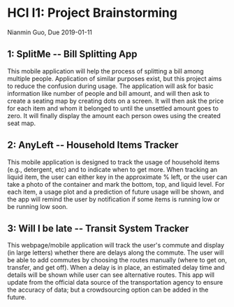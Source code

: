 # HCI I1: Project Brainstorming

Nianmin Guo, Due 2019-01-11

## 1: SplitMe -- Bill Splitting App

This mobile application will help the process of splitting a bill among multiple people. Application of similar purposes exist, but this project aims to reduce the confusion during usage. The application will ask for basic information like number of people and bill amount, and will then ask to create a seating map by creating dots on a screen. It will then ask the price for each item and whom it belonged to until the unsettled amount goes to zero. It will finally display the amount each person owes using the created seat map. 

## 2: AnyLeft -- Household Items Tracker

This mobile application is designed to track the usage of household items (e.g., detergent, etc) and to indicate when to get more. When tracking an liquid item, the user can either key in the approximate % left, or the user can take a photo of the container and mark the bottom, top, and liquid level. For each item, a usage plot and a prediction of future usage will be shown, and the app will remind the user by notification if some items is running low or be running low soon.

## 3: Will I be late -- Transit System Tracker

This webpage/mobile application will track the user's commute and display (in large letters) whether there are delays along the commute. The user will be able to add commutes by choosing the routes manually (where to get on, transfer, and get off). When a delay is in place, an estimated delay time and details will be shown while user can see alternative routes. This app will update from the official data source of the transportation agency to ensure the accuracy of data; but a crowdsourcing option can be added in the future. 
